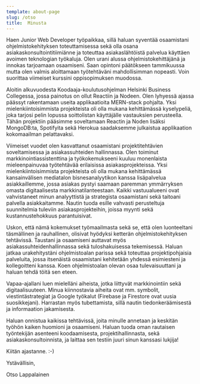 ```yaml
---
template: about-page
slug: /otso
title:  Minusta
---
```

Haen Junior Web Developer työpaikkaa, sillä haluan syventää osaamistani ohjelmistokehityksen toteuttamisessa sekä olla osana asiakaskonsultointitiimiänne ja toteuttaa asiakaslähtöistä palvelua käyttäen avoimen teknologian työkaluja. Olen urani alussa ohjelmistokehittäjänä ja innokas tarjoamaan osaamiseni. Saan opintoni päätökseen tammikuussa mutta olen valmis aloittamaan työtehtäväni mahdollisimman nopeasti. Voin suorittaa viimeiset kurssini oppisopimuksen muodossa.

Aloitin alkuvuodesta Koodaaja-koulutusohjelman Helsinki Business Collegessa, jossa painotus on ollut Reactiin ja Nodeen. Olen lyhyessä ajassa päässyt rakentamaan useita applikaatioita MERN-stack pohjalta. Yksi mielenkiintoisimmista projekteista oli olla mukana kehittämässä kyselypeliä, joka tarjosi pelin lopussa soittolistan käyttäjälle vastauksien perusteella. Tähän projektiin pääsimme soveltamaan Reactin ja Noden lisäksi MongoDB:ta, Spotifyita sekä Herokua saadaksemme julkaistua applikaation kokomaailman pelattavaksi.

Viimeiset vuodet olen kasvattanut osaamistani projektitehtävien soveltamisessa ja asiakassuhteiden hallinnassa. Olen toiminut markkinointiassistenttina ja työkokemukseeni kuuluu monenlaista mieleenpainuvaa työtehtävää erilaisissa asiakasprojekteissa. Yksi mielenkiintoisimmista projekteista oli olla mukana kehittämässä kansainvälisen mediatalon bisnesanalyytikon kanssa lisäpalvelua asiakkaillemme, jossa asiakas pystyi saamaan paremman ymmärryksen omasta digitaalisesta markkinatilanteestaan. Kaikki vastuualueeni ovat vahvistaneet minun analyyttistä ja strategista osaamistani sekä taitoani palvella asiakkaitamme. Nautin tuoda esille vahvasti perusteltuja suunnitelmia tuleviin asiakasprojekteihin, joissa myynti sekä kustannustehokkuus parantuisivat.

Uskon, että nämä kokemukset työmaailmasta sekä se, että olen luonteeltani täsmällinen ja rauhallinen, olisivat hyödyksi ketterän ohjelmistokehityksen tehtävissä. Taustani ja osaamiseni auttavat myös asiakassuhteidenhallinnassa sekä tuloshakuisessa tekemisessä. Haluan jatkaa urakehitystäni ohjelmistoalan parissa sekä toteuttaa projektipohjaisia palveluita, jossa itsenäistä osaamistani kehitetään yhdessä esimiesteni ja kollegoitteni kanssa. Koen ohjelmistoalan olevan osaa tulevaisuuttani ja haluan tehdä töitä sen eteen.

Vapaa-ajallani luen mielelläni aiheista, jotka liittyvät markkinointiin sekä digitaalisuuteen. Minua kiinnostavia aiheita ovat mm. symbolit, viestintästrategiat ja Google työkalut (Firebase ja Firestore ovat uusia suosikkejani). Harrastan myös tubettamista, sillä nautin tiedonkeräämisestä ja informaation jakamisesta.  

Haluan onnistua kaikissa tehtävissä, joita minulle annetaan ja keskitän työhön kaiken huomioni ja osaamiseni. Haluan tuoda oman rautaisen työntekijän asenteeni koodaamisesta, projektihallinnasta, sekä asiakaskonsultoinnista, ja laittaa sen testiin juuri sinun kanssasi lukjija!

Kiitän ajastanne. :-)

Ystävällisin,

Otso Lappalainen
